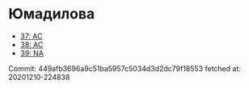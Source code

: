 # Юмадилова
- [37: AC](37.md)
- [38: AC](38.md)
- [39: NA](39.md)

Commit: 449afb3696a9c51ba5957c5034d3d2dc79f18553
 fetched at: 20201210-224838
